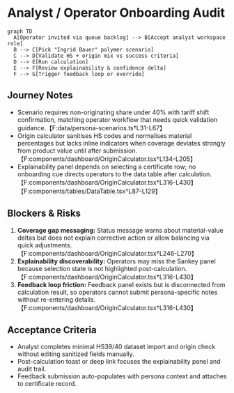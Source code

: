 # Analyst / Operator Onboarding Audit

```mermaid
graph TD
  A[Operator invited via queue backlog] --> B[Accept analyst workspace role]
  B --> C[Pick "Ingrid Bauer" polymer scenario]
  C --> D[Validate HS + origin mix vs success criteria]
  D --> E[Run calculation]
  E --> F[Review explainability & confidence delta]
  F --> G[Trigger feedback loop or override]
```

## Journey Notes
- Scenario requires non-originating share under 40% with tariff shift confirmation, matching operator workflow that needs quick validation guidance.【F:data/persona-scenarios.ts†L31-L67】
- Origin calculator sanitises HS codes and normalises material percentages but lacks inline indicators when coverage deviates strongly from product value until after submission.【F:components/dashboard/OriginCalculator.tsx†L134-L205】
- Explainability panel depends on selecting a certificate row; no onboarding cue directs operators to the data table after calculation.【F:components/dashboard/OriginCalculator.tsx†L316-L430】【F:components/tables/DataTable.tsx†L87-L129】

## Blockers & Risks
1. **Coverage gap messaging:** Status message warns about material-value deltas but does not explain corrective action or allow balancing via quick adjustments.【F:components/dashboard/OriginCalculator.tsx†L246-L270】
2. **Explainability discoverability:** Operators may miss the Sankey panel because selection state is not highlighted post-calculation.【F:components/dashboard/OriginCalculator.tsx†L316-L430】
3. **Feedback loop friction:** Feedback panel exists but is disconnected from calculation result, so operators cannot submit persona-specific notes without re-entering details.【F:components/dashboard/OriginCalculator.tsx†L316-L430】

## Acceptance Criteria
- Analyst completes minimal HS39/40 dataset import and origin check without editing sanitized fields manually.
- Post-calculation toast or deep link focuses the explainability panel and audit trail.
- Feedback submission auto-populates with persona context and attaches to certificate record.
